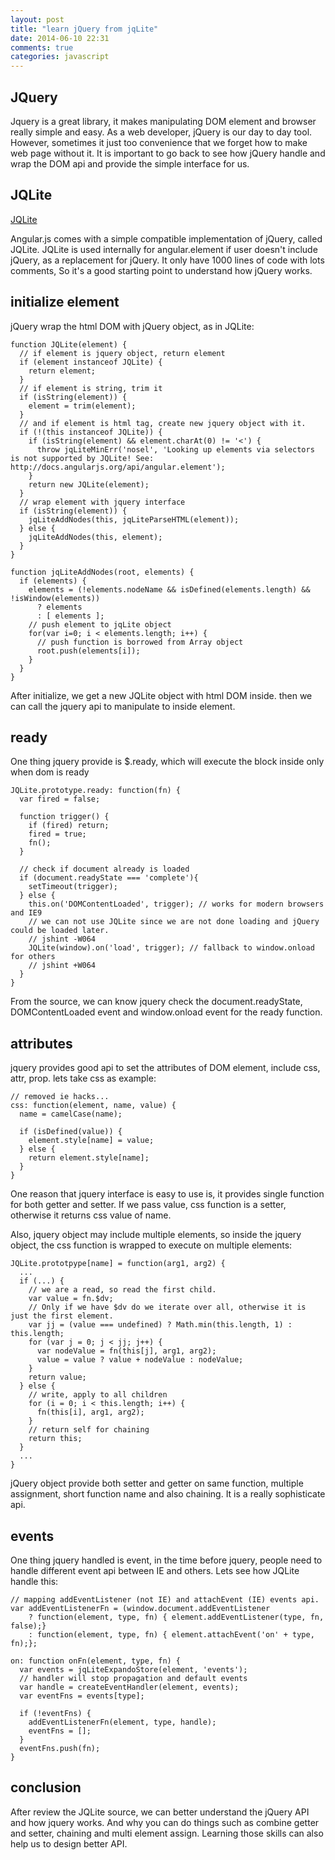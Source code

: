 ```yaml
---
layout: post
title: "learn jQuery from jqLite"
date: 2014-06-10 22:31
comments: true
categories: javascript
---
```


## JQuery

Jquery is a great library, it makes manipulating DOM element and browser really simple and easy.
As a web developer, jQuery is our day to day tool. However, sometimes it just too convenience that
we forget how to make web page without it. It is important to go back to see how jQuery handle and wrap
the DOM api and provide the simple interface for us.

## JQLite

[JQLite](https://github.com/angular/angular.js/blob/master/src/jqLite.js)

Angular.js comes with a simple compatible implementation of jQuery, called JQLite.
JQLite is used internally for angular.element if user doesn't include jQuery, as a
replacement for jQuery. It only have 1000 lines of code with lots comments,
So it's a good starting point to understand how jQuery works.

<!-- more -->

## initialize element

jQuery wrap the html DOM with jQuery object, as in JQLite:

```
function JQLite(element) {
  // if element is jquery object, return element
  if (element instanceof JQLite) {
    return element;
  }
  // if element is string, trim it
  if (isString(element)) {
    element = trim(element);
  }
  // and if element is html tag, create new jquery object with it.
  if (!(this instanceof JQLite)) {
    if (isString(element) && element.charAt(0) != '<') {
      throw jqLiteMinErr('nosel', 'Looking up elements via selectors is not supported by JQLite! See: http://docs.angularjs.org/api/angular.element');
    }
    return new JQLite(element);
  }
  // wrap element with jquery interface
  if (isString(element)) {
    jqLiteAddNodes(this, jqLiteParseHTML(element));
  } else {
    jqLiteAddNodes(this, element);
  }
}

function jqLiteAddNodes(root, elements) {
  if (elements) {
    elements = (!elements.nodeName && isDefined(elements.length) && !isWindow(elements))
      ? elements
      : [ elements ];
    // push element to jqLite object
    for(var i=0; i < elements.length; i++) {
      // push function is borrowed from Array object
      root.push(elements[i]);
    }
  }
}
```

After initialize, we get a new JQLite object with html DOM inside. then we can call
the jquery api to manipulate to inside element.

## ready

One thing jquery provide is $.ready, which will execute the block inside only when
dom is ready

```
JQLite.prototype.ready: function(fn) {
  var fired = false;

  function trigger() {
    if (fired) return;
    fired = true;
    fn();
  }

  // check if document already is loaded
  if (document.readyState === 'complete'){
    setTimeout(trigger);
  } else {
    this.on('DOMContentLoaded', trigger); // works for modern browsers and IE9
    // we can not use JQLite since we are not done loading and jQuery could be loaded later.
    // jshint -W064
    JQLite(window).on('load', trigger); // fallback to window.onload for others
    // jshint +W064
  }
}

```

From the source, we can know jquery check the document.readyState,
DOMContentLoaded event and window.onload event for the ready function.

## attributes

jquery provides good api to set the attributes of DOM element, include css,
attr, prop. lets take css as example:

```
// removed ie hacks...
css: function(element, name, value) {
  name = camelCase(name);

  if (isDefined(value)) {
    element.style[name] = value;
  } else {
    return element.style[name];
  }
}
```

One reason that jquery interface is easy to use is, it provides single function
for both getter and setter. If we pass value, css function is a setter,
otherwise it returns css value of name.

Also, jquery object may include multiple elements, so inside the jquery object,
the css function is wrapped to execute on multiple elements:

```
JQLite.prototpype[name] = function(arg1, arg2) {
  ...
  if (...) {
    // we are a read, so read the first child.
    var value = fn.$dv;
    // Only if we have $dv do we iterate over all, otherwise it is just the first element.
    var jj = (value === undefined) ? Math.min(this.length, 1) : this.length;
    for (var j = 0; j < jj; j++) {
      var nodeValue = fn(this[j], arg1, arg2);
      value = value ? value + nodeValue : nodeValue;
    }
    return value;
  } else {
    // write, apply to all children
    for (i = 0; i < this.length; i++) {
      fn(this[i], arg1, arg2);
    }
    // return self for chaining
    return this;
  }
  ...
}

```

jQuery object provide both setter and getter on same function, multiple assignment,
short function name and also chaining. It is a really sophisticate api.

## events

One thing jquery handled is event, in the time before jquery, people need to
handle different event api between IE and others. Lets see how JQLite handle this:

```
// mapping addEventListener (not IE) and attachEvent (IE) events api.
var addEventListenerFn = (window.document.addEventListener
    ? function(element, type, fn) { element.addEventListener(type, fn, false);}
    : function(element, type, fn) { element.attachEvent('on' + type, fn);};

on: function onFn(element, type, fn) {
  var events = jqLiteExpandoStore(element, 'events');
  // handler will stop propagation and default events
  var handle = createEventHandler(element, events);
  var eventFns = events[type];

  if (!eventFns) {  
    addEventListenerFn(element, type, handle);
    eventFns = [];
  }
  eventFns.push(fn);
}

```

## conclusion

After review the JQLite source, we can better understand the jQuery API
and how jquery works. And why you can do things such as combine getter and setter,
chaining and multi element assign. Learning those skills can also help us to design better API.
